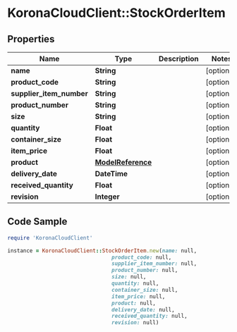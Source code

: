 # KoronaCloudClient::StockOrderItem

## Properties

Name | Type | Description | Notes
------------ | ------------- | ------------- | -------------
**name** | **String** |  | [optional] 
**product_code** | **String** |  | [optional] 
**supplier_item_number** | **String** |  | [optional] 
**product_number** | **String** |  | [optional] 
**size** | **String** |  | [optional] 
**quantity** | **Float** |  | [optional] 
**container_size** | **Float** |  | [optional] 
**item_price** | **Float** |  | [optional] 
**product** | [**ModelReference**](ModelReference.md) |  | [optional] 
**delivery_date** | **DateTime** |  | [optional] 
**received_quantity** | **Float** |  | [optional] 
**revision** | **Integer** |  | [optional] 

## Code Sample

```ruby
require 'KoronaCloudClient'

instance = KoronaCloudClient::StockOrderItem.new(name: null,
                                 product_code: null,
                                 supplier_item_number: null,
                                 product_number: null,
                                 size: null,
                                 quantity: null,
                                 container_size: null,
                                 item_price: null,
                                 product: null,
                                 delivery_date: null,
                                 received_quantity: null,
                                 revision: null)
```



